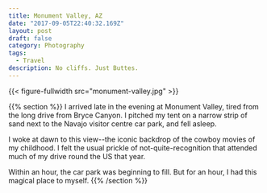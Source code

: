 ```yaml
---
title: Monument Valley, AZ
date: "2017-09-05T22:40:32.169Z"
layout: post
draft: false
category: Photography
tags:
  - Travel
description: No cliffs. Just Buttes.
---
```


{{< figure-fullwidth src="monument-valley.jpg" >}}

{{% section %}}
I arrived late in the evening at Monument Valley, tired from the long drive from Bryce Canyon. I pitched my tent on a narrow strip of sand next to the Navajo visitor centre car park, and fell asleep.

I woke at dawn to this view--the iconic backdrop of the cowboy movies of my childhood. I felt the usual prickle of not-quite-recognition that attended much of my drive round the US that year.

Within an hour, the car park was beginning to fill. But for an hour, I had this magical place to myself.
{{% /section %}}